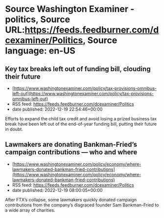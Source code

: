 # Source Washington Examiner - politics, Source URL:https://feeds.feedburner.com/dcexaminer/Politics, Source language: en-US

## Key tax breaks left out of funding bill, clouding their future
 - [https://www.washingtonexaminer.com/policy/tax-provisions-omnibus-left-out](https://www.washingtonexaminer.com/policy/tax-provisions-omnibus-left-out)
 - RSS feed: https://feeds.feedburner.com/dcexaminer/Politics
 - date published: 2022-12-19 22:54:46+00:00

Efforts to expand the child tax credit and avoid losing a prized business tax break have been left out of the end-of-year funding bill, putting their future in doubt.

## Lawmakers are donating Bankman-Fried’s campaign contributions — who and where
 - [https://www.washingtonexaminer.com/policy/economy/where-lawmakers-donated-bankman-fried-contributions](https://www.washingtonexaminer.com/policy/economy/where-lawmakers-donated-bankman-fried-contributions)
 - RSS feed: https://feeds.feedburner.com/dcexaminer/Politics
 - date published: 2022-12-19 08:00:05+00:00

After FTX’s collapse, some lawmakers quickly donated campaign contributions from the company’s disgraced founder Sam Bankman-Fried to a wide array of charities.
